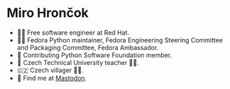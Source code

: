 # Miro Hrončok

 - 👨‍💻 Free software engineer at Red Hat.
 - 🧑‍⚖️ Fedora Python maintainer, Fedora Engineering Steering Committee and Packaging Committee, Fedora Ambassador.
 - 🐍 Contributing Python Software Foundation member.
 - 🦁 Czech Technical University teacher 🧑‍🏫.
 - 🇨🇿 Czech villager 👨‍🌾.
 - 🦣 Find me at <a rel="me" href="https://floss.social/@hroncok">Mastodon</a>.
